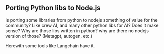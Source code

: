 ## Porting Python libs to Node.js 

Is porting some libraries from python to nodejs something of value for the community? Like crew AI, and many other python libs for AI? Does it make sense? Why are those libs written in python? why are there no nodejs version of those? (Metagpt, autogen, etc.)

Herewith some tools like Langchain have it. 